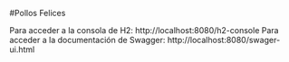 #Pollos Felices

Para acceder a la consola de H2: http://localhost:8080/h2-console
Para acceder a la documentación de Swagger: http://localhost:8080/swager-ui.html



